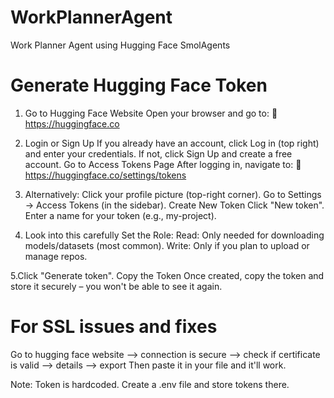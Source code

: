# WorkPlannerAgent
Work Planner Agent using Hugging Face SmolAgents 

# Generate Hugging Face Token
1. Go to Hugging Face Website
Open your browser and go to:
🔗 https://huggingface.co

2. Login or Sign Up
If you already have an account, click Log in (top right) and enter your credentials.
If not, click Sign Up and create a free account.
Go to Access Tokens Page
After logging in, navigate to:
🔗 https://huggingface.co/settings/tokens

3. Alternatively:
Click your profile picture (top-right corner).
Go to Settings → Access Tokens (in the sidebar).
Create New Token
Click "New token".
Enter a name for your token (e.g., my-project).

4. Look into this carefully Set the Role:
Read: Only needed for downloading models/datasets (most common).
Write: Only if you plan to upload or manage repos.

5.Click "Generate token".
Copy the Token
Once created, copy the token and store it securely – you won't be able to see it again.

# For SSL issues and fixes
Go to hugging face website --> connection is secure --> check if certificate is valid --> details --> export
Then paste it in your file and it'll work.

Note: Token is hardcoded. Create a .env file and store tokens there.
